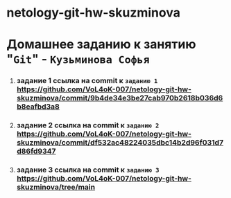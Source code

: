 # netology-git-hw-skuzminova

# Домашнее заданию к занятию "`Git`" - `Кузьминова Софья`

1. ### задание 1 ссылка на commit к `заданию 1` https://github.com/VoL4oK-007/netology-git-hw-skuzminova/commit/9b4de34e3be27cab970b2618b036d6b8eafbd3a8
2. ### задание 2 ссылка на commit к `заданию 2` https://github.com/VoL4oK-007/netology-git-hw-skuzminova/commit/df532ac48224035dbc14b2d96f031d7d86fd9347
3. ### задание 3 ссылка на commit к `заданию 3` https://github.com/VoL4oK-007/netology-git-hw-skuzminova/tree/main
